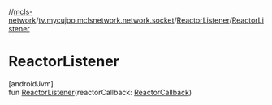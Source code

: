 //[mcls-network](../../../index.md)/[tv.mycujoo.mclsnetwork.network.socket](../index.md)/[ReactorListener](index.md)/[ReactorListener](-reactor-listener.md)

# ReactorListener

[androidJvm]\
fun [ReactorListener](-reactor-listener.md)(reactorCallback: [ReactorCallback](../-reactor-callback/index.md))
